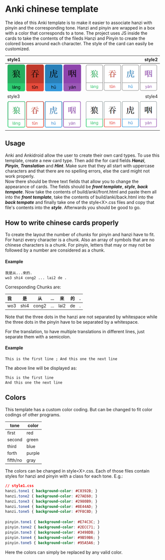 # Anki chinese template

The idea of this Anki template is to make it easier to associate hanzi with pinyin and the corresponding tone.
Hanzi and pinyin are wrapped in a box with a color that corresponds to a tone. The project uses JS inside the cards to take the contents of the fileds Hanzi and Pinyin to create the colored boxes around each character. The style of the card can easily be customized.

style1 | style2
:------|------:
![Mesh Instancing](github/style1.PNG) | ![Mesh Instancing](github/style2.PNG)
style3 | style4
![Mesh Instancing](github/style3.PNG) | ![Mesh Instancing](github/style4.PNG)

## Usage

Anki and Ankidroid allow the user to create their own card types. To use this template, create a new card type. Then add the for card fields ***Hanzi***, ***Pinyin***, ***Translation*** and ***Hint***. Make sure that they all start with uppercase characters and that there are no spelling errors, else the card might not work properly.  
Now there should be three text fields that allow you to change the appearance of cards. The fields should be ***front template***, ***style***, ***back tempate***. Now take the contents of build/anki/front.html and paste them all into the ***front template***, take the contents of build/anki/back.html into the ***back tempate*** and finally take one of the style\<X\>.css files and copy that file's contents into the ***style***. Afterwards you should be good to go.

## How to write chinese cards properly

To create the layout the number of *chunks* for pinyin and hanzi have to fit. For hanzi every character is a chunk. Also an array of symbols that are no chinese characters is a chunk. For pinyin, letters that may or may not be followed by a number are considered as a chunk.

#### Example
```
我是从...來的.
wo3 shi4 cong2 ... lai2 de .
```
Corresponding Chunks are:

我 | 是 | 从 | ... | 來 | 的 | .
:--|----|----|-----|----|----|--:
wo3 | shi4 | cong2 | ... | lai2 | de | .

Note that the three dots in the hanzi are not separated by whitespace while the three dots in the pinyin have to be separated by a whitespace.

For the translation, to have multiple translations in different lines, just separate them with a semicolon.

#### Example
```
This is the first line ; And this one the next line
```
The above line will be displayed as:
```
This is the first line
And this one the next line
```

## Colors

This template has a custom color coding. But can be changed to fit color codings of other programs.

| tone 		| color 	|
|-----------|-----------|
| first  	| red 		|
| second 	| green 	|
| third 	| blue 		|
| forth 	| purple 	|
| fifth/no 	| gray 		|

The colors can be changed in style\<X\>.css. Each of those files contain styles for hanzi and pinyin with a class for each tone. E.g.:
```css
// style1.css
hanzi.tone1 { background-color: #C0392B; }
hanzi.tone2 { background-color: #27AE60; }
hanzi.tone3 { background-color: #2980B9; }
hanzi.tone4 { background-color: #8E44AD; }
hanzi.tone5 { background-color: #7F8C8D; }

pinyin.tone1 { background-color: #E74C3C; }
pinyin.tone2 { background-color: #2ECC71; }
pinyin.tone3 { background-color: #3498DB; }
pinyin.tone4 { background-color: #9B59B6; }
pinyin.tone5 { background-color: #95A5A6; }
```
Here the colors can simply be replaced by any valid color.